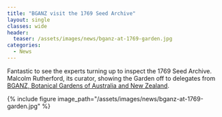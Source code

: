 ```yaml
---
title: "BGANZ visit the 1769 Seed Archive"
layout: single
classes: wide
header:
  teaser: /assets/images/news/bganz-at-1769-garden.jpg
categories:
  - News
---
```


Fantastic to see the experts turning up to inspect the 1769 Seed Archive. Malcolm Rutherford, its curator, showing the Garden off to delegates from [BGANZ, Botanical Gardens of Australia and New Zealand](https://www.bganz.org.au/).

{% include figure image_path="/assets/images/news/bganz-at-1769-garden.jpg" %}
